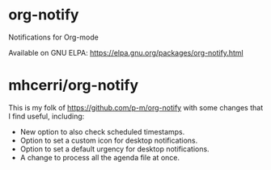 # org-notify
Notifications for Org-mode

Available on GNU ELPA: https://elpa.gnu.org/packages/org-notify.html

# mhcerri/org-notify

This is my folk of https://github.com/p-m/org-notify with some changes
that I find useful, including:

- New option to also check scheduled timestamps.
- Option to set a custom icon for desktop notifications.
- Option to set a default urgency for desktop notifications.
- A change to process all the agenda file at once.
